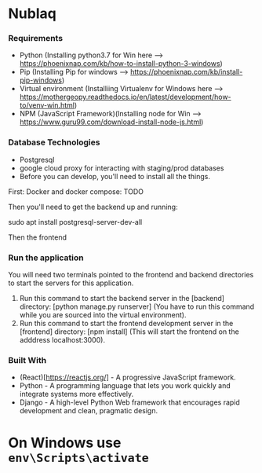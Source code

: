 # Nublaq

### Requirements

- Python (Installing python3.7 for Win here --> https://phoenixnap.com/kb/how-to-install-python-3-windows)
- Pip (Installing Pip for windows --> https://phoenixnap.com/kb/install-pip-windows)
- Virtual environment (Installiing Virtualenv for Windows here -->
                       https://mothergeopy.readthedocs.io/en/latest/development/how-to/venv-win.html)
- NPM (JavaScript Framework)(Installing node for Win --> https://www.guru99.com/download-install-node-js.html)

### Database Technologies
- Postgresql
- google cloud proxy for interacting with staging/prod databases
- Before you can develop, you'll need to install all the things.

First: Docker and docker compose: TODO

Then you'll need to get the backend up and running:

sudo apt install postgresql-server-dev-all

Then the frontend

### Run the application
You will need two terminals pointed to the frontend and backend directories to start the servers for this application.

1. Run this command to start the backend server in the [backend] directory: [python manage.py runserver] (You have to run this    command while you are sourced into the virtual environment).
2. Run this command to start the frontend development server in the [frontend] directory: [npm install] (This will start the      frontend on the adddress localhost:3000).

### Built With
- (React)[https://reactjs.org/] - A progressive JavaScript framework.
- Python - A programming language that lets you work quickly and integrate systems more effectively.
- Django - A high-level Python Web framework that encourages rapid development and clean, pragmatic design.


# On Windows use `env\Scripts\activate`
